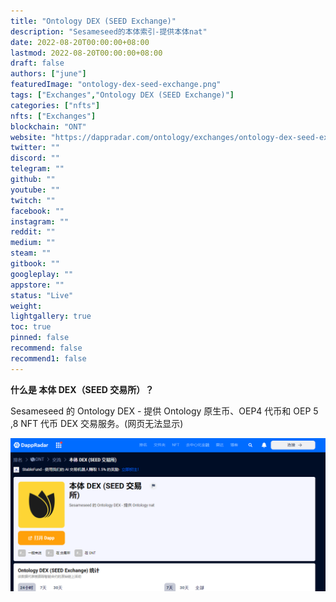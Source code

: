 ```yaml
---
title: "Ontology DEX (SEED Exchange)"
description: "Sesameseed的本体索引-提供本体nat"
date: 2022-08-20T00:00:00+08:00
lastmod: 2022-08-20T00:00:00+08:00
draft: false
authors: ["june"]
featuredImage: "ontology-dex-seed-exchange.png"
tags: ["Exchanges","Ontology DEX (SEED Exchange)"]
categories: ["nfts"]
nfts: ["Exchanges"]
blockchain: "ONT"
website: "https://dappradar.com/ontology/exchanges/ontology-dex-seed-exchange"
twitter: ""
discord: ""
telegram: ""
github: ""
youtube: ""
twitch: ""
facebook: ""
instagram: ""
reddit: ""
medium: ""
steam: ""
gitbook: ""
googleplay: ""
appstore: ""
status: "Live"
weight: 
lightgallery: true
toc: true
pinned: false
recommend: false
recommend1: false
---
```

**什么是 本体 DEX（SEED 交易所）？**

Sesameseed 的 Ontology DEX - 提供 Ontology 原生币、OEP4 代币和 OEP 5 ,8 NFT 代币 DEX 交易服务。(网页无法显示)

![Sesameseed ](11.png)